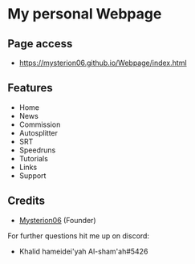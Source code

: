 # My personal Webpage

## Page access
  * https://mysterion06.github.io/Webpage/index.html

## Features
  * Home
  * News
  * Commission
  * Autosplitter
  * SRT
  * Speedruns
  * Tutorials
  * Links
  * Support

## Credits
  * [Mysterion06](https://github.com/Mysterion06) (Founder)

For further questions hit me up on discord:
  * Khalid hameidei'yah Al-sham'ah#5426

